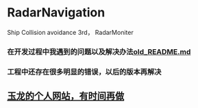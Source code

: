 # RadarNavigation

Ship Collision avoidance 3rd， RadarMoniter

### 在开发过程中我遇到的问题以及解决办法[old_README.md](https://github.com/NAVERON/RadarNavigation/blob/master/old_README.md)

### 工程中还存在很多明显的错误，以后的版本再解决
## [玉龙的个人网站，有时间再做](https://naveron.github.io/)
